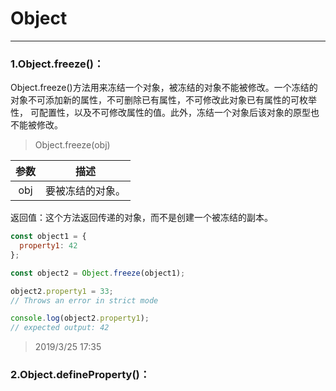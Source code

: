 # Object
---

### 1.Object.freeze()：
Object.freeze()方法用来冻结一个对象，被冻结的对象不能被修改。一个冻结的对象不可添加新的属性，不可删除已有属性，不可修改此对象已有属性的可枚举性，
可配置性，以及不可修改属性的值。此外，冻结一个对象后该对象的原型也不能被修改。
> Object.freeze(obj)

参数 | 描述 |
:-: | :-: |
obj | 要被冻结的对象。 |

返回值：这个方法返回传递的对象，而不是创建一个被冻结的副本。

````js
const object1 = {
  property1: 42
};

const object2 = Object.freeze(object1);

object2.property1 = 33;
// Throws an error in strict mode

console.log(object2.property1);
// expected output: 42
````

> 2019/3/25 17:35

### 2.Object.defineProperty()：